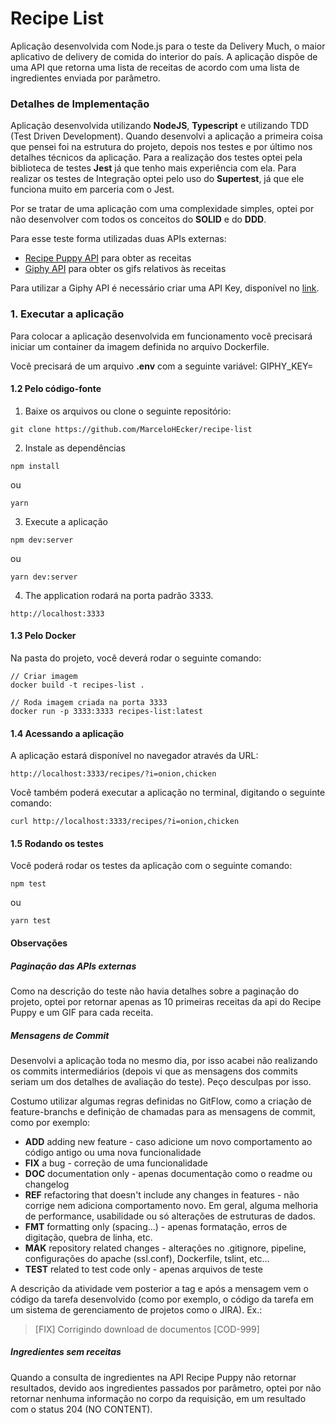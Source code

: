 # Recipe List

Aplicação desenvolvida com Node.js para o teste da Delivery Much, o maior aplicativo de delivery de comida do interior do país. A aplicação dispõe de uma API que retorna uma lista de receitas de acordo com uma lista de ingredientes enviada por parâmetro.

### Detalhes de Implementação

Aplicação desenvolvida utilizando **NodeJS**, **Typescript** e utilizando TDD (Test Driven Development). Quando desenvolvi a aplicação a primeira coisa que pensei foi na estrutura do projeto, depois nos testes e por último nos detalhes técnicos da aplicação. Para a realização dos testes optei pela biblioteca de testes **Jest** já que tenho mais experiência com ela. Para realizar os testes de Integração optei pelo uso do **Supertest**, já que ele funciona muito em parceria com o Jest.

Por se tratar de uma aplicação com uma complexidade simples, optei por não desenvolver com todos os conceitos do **SOLID** e do **DDD**.

Para esse teste forma utilizadas duas APIs externas:

- [Recipe Puppy API](http://www.recipepuppy.com/about/api/) para obter as receitas
- [Giphy API](https://developers.giphy.com/docs/) para obter os gifs relativos às receitas

Para utilizar a Giphy API é necessário criar uma API Key, disponível no [link](https://developers.giphy.com/docs/api#quick-start-guide).

### 1. Executar a aplicação

Para colocar a aplicação desenvolvida em funcionamento você precisará iniciar um container da imagem definida no arquivo Dockerfile.

Você precisará de um arquivo **.env** com a seguinte variável:
GIPHY_KEY=

#### 1.2 Pelo código-fonte

1. Baixe os arquivos ou clone o seguinte repositório:

```
git clone https://github.com/MarceloHEcker/recipe-list
```

2. Instale as dependências

```
npm install
```

ou

```
yarn
```

3. Execute a aplicação

```
npm dev:server
```

ou

```
yarn dev:server
```

4. The application rodará na porta padrão 3333.

```
http://localhost:3333
```

#### 1.3 Pelo Docker

Na pasta do projeto, você deverá rodar o seguinte comando:

```
// Criar imagem
docker build -t recipes-list .

// Roda imagem criada na porta 3333
docker run -p 3333:3333 recipes-list:latest
```

#### 1.4 Acessando a aplicação

A aplicação estará disponível no navegador através da URL:

```
http://localhost:3333/recipes/?i=onion,chicken
```

Você também poderá executar a aplicação no terminal, digitando o seguinte comando:

```
curl http://localhost:3333/recipes/?i=onion,chicken
```

#### 1.5 Rodando os testes

Você poderá rodar os testes da aplicação com o seguinte comando:

```
npm test
```

ou

```
yarn test
```

#### Observações

##### Paginação das APIs externas

Como na descrição do teste não havia detalhes sobre a paginação do projeto, optei por retornar apenas as 10 primeiras receitas da api do Recipe Puppy e um GIF para cada receita.

##### Mensagens de Commit

Desenvolvi a aplicação toda no mesmo dia, por isso acabei não realizando os commits intermediários (depois vi que as mensagens dos commits seriam um dos detalhes de avaliação do teste). Peço desculpas por isso.

Costumo utilizar algumas regras definidas no GitFlow, como a criação de feature-branchs e definição de chamadas para as mensagens de commit, como por exemplo:

- **ADD** adding new feature - caso adicione um novo comportamento ao código antigo ou uma nova funcionalidade
- **FIX** a bug - correção de uma funcionalidade
- **DOC** documentation only - apenas documentação como o readme ou changelog
- **REF** refactoring that doesn't include any changes in features - não corrige nem adiciona comportamento novo. Em geral, alguma melhoria de performance, usabilidade ou só alterações de estruturas de dados.
- **FMT** formatting only (spacing...) - apenas formatação, erros de digitação, quebra de linha, etc.
- **MAK** repository related changes - alterações no .gitignore, pipeline, configurações do apache (ssl.conf), Dockerfile, tslint, etc...
- **TEST** related to test code only - apenas arquivos de teste

A descrição da atividade vem posterior a tag e após a mensagem vem o código da tarefa desenvolvido (como por exemplo, o código da tarefa em um sistema de gerenciamento de projetos como o JIRA). Ex.:

> [FIX] Corrigindo download de documentos [COD-999]

##### Ingredientes sem receitas

Quando a consulta de ingredientes na API Recipe Puppy não retornar resultados, devido aos ingredientes passados por parâmetro, optei por não retornar nenhuma informação no corpo da requisição, em um resultado com o status 204 (NO CONTENT).
